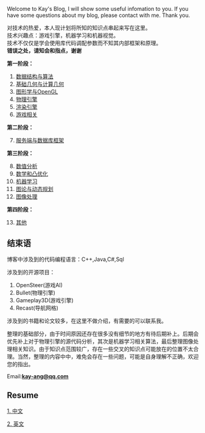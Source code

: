 
Welcome to Kay's Blog, I will show some useful infomation to you.
If you have some questions about my blog, please contact with me.
Thank you.

对技术的热爱，本人现计划将所知的知识点串起来写在这里。   
技术兴趣点：游戏引擎，机器学习和机器视觉。   
技术不仅仅是学会使用库代码调配参数而不知其内部框架和原理。   
**错误之处，请知会和指点，谢谢**      

**第一阶段：**  

1. [数据结构与算法](datastructures/index.md)  
2. [基础几何与计算几何](geometry/index.md)  
3. [图形学与OpenGL](cg/index.md)  
4. [物理引擎](physics/index.md)  
5. [渲染引擎](render/index.md)  
6. [游戏相关](game/index.md)  

**第二阶段：**  

7. [服务端与数据库框架](server/index.md)  

**第三阶段：**  

8. [数值分析](numeric_analysis/index.md)  
9. [数学和凸优化](math/index.md)   
10. [机器学习](machine_learning/index.md)  
11. [图论与动态规划](graph/index.md)  
12. [图像处理](image_process/index.md)  

**第四阶段：**  

13. [其他](other/index.md)  

##  结束语   

博客中涉及到的代码编程语言：C++,Java,C#,Sql     

涉及到的开源项目：  
1. OpenSteer(游戏AI)   
2. Bullet(物理引擎)   
3. Gameplay3D(游戏引擎)   
4. Recast(导航网格)   
 
涉及到的书籍和论文较多，在这里不做介绍，有需要的可以联系我。      

整理的基础部分，由于时间原因还存在很多没有细节的地方有待后期补上。后期会优先补上对于物理引擎的源代码分析，其次是机器学习相关算法，最后整理图像处理相关知识。由于知识点范围较广，存在一些交叉的知识点可能放在的位置不太合理。当然，整理的内容中中，难免会存在一些问题，可能是自身理解不正确，欢迎您的指出。   

Email:**kay-ang@qq.com**  

## Resume  

[1. 中文](resume/jianli.png)   

[2. 英文](resume/resume.png)   
